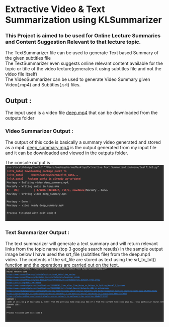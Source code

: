 # Extractive Video & Text Summarization using KLSummarizer
### This Project is aimed to be used for Online Lecture Summaries and Content Suggestion Relevant to that lecture topic.
The TextSummarizer file can be used to generate Text based Summary of the given subtitles file<br />
The TextSummarizer even suggests online relevant content available for the topic or title of the video lecture(generates it using subtitles file and not the video file itself)<br />
The VideoSummarizer can be used to generate Video Summary given Video(.mp4) and Subtitles(.srt) files.    

## Output : 
The input used is a video file [deep.mp4](https://github.com/aashay15/Extractive-Video-Text-Summarizer/blob/master/Outputs/deep.mp4) that can be downloaded from the outputs folder 

### Video Summarizer Output : 
The output of this code is basically a summary video generated and stored as a mp4. [deep_summary.mp4]() is the output generated from my input file and it can be downloaded and viewed in the outputs folder.

The console output is : 
![console output](https://github.com/aashay15/Extractive-Video-Text-Summarizer/blob/master/Outputs/Screenshot%202022-02-01%20at%2012.01.06%20PM.png)

### Text Summarizer Output : 
The text summarizer will generate a text summary and will return relevant links from the topic name (top 3 google search resutls)
In the sample output image below I have used the srt_file (subtitles file) from the deep.mp4 video. The contents of the srt_file are stored as text using the srt_to_txt() function and the operations are carried out on the text.
![text console output](https://github.com/aashay15/Extractive-Video-Text-Summarizer/blob/master/Outputs/Screenshot%202022-02-01%20at%2012.11.05%20PM.png)

